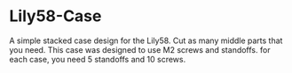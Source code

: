 # Lily58-Case
A simple stacked case design for the Lily58. Cut as many middle parts that you need. This case was designed to use M2 screws and standoffs. for each case, you need 5 standoffs and 10 screws.
